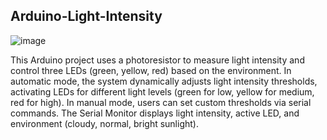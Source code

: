 ## Arduino-Light-Intensity
![image](https://github.com/user-attachments/assets/eec2377c-ec76-4e63-ba6b-e3bd137c588c)

This Arduino project uses a photoresistor to measure light intensity and control three LEDs (green, yellow, red) based on the environment. In automatic mode, the system dynamically adjusts light intensity thresholds, activating LEDs for different light levels (green for low, yellow for medium, red for high). In manual mode, users can set custom thresholds via serial commands. The Serial Monitor displays light intensity, active LED, and environment (cloudy, normal, bright sunlight). 
